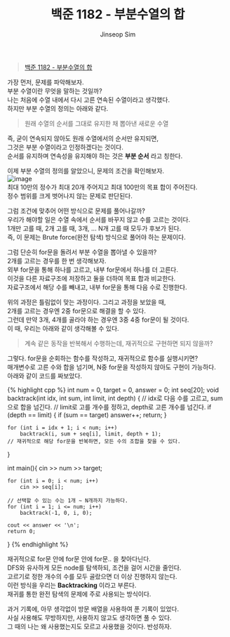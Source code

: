 ﻿---
layout: post
title: "백준 1182 - 부분수열의 합"
categories: Baekjoon
tags: [cpp]
author:
  - Jinseop Sim
---
> [백준 1182 - 부분수열의 합](https://www.acmicpc.net/problem/1182)

가장 먼저, 문제를 파악해보자.  
부분 수열이란 무엇을 말하는 것일까?  
나는 처음에 수열 내에서 다시 고른 연속된 수열이라고 생각했다.  
하지만 부분 수열의 정의는 아래와 같다.  
> 원래 수열의 순서를 그대로 유지한 채 뽑아낸 새로운 수열

즉, 굳이 연속되지 않아도 원래 수열에서의 순서만 유지되면,  
그것은 부분 수열이라고 인정하겠다는 것이다.  
순서를 유지하며 연속성을 유지해야 하는 것은 __부분 순서__ 라고 칭한다.  

이제 부분 수열의 정의를 알았으니, 문제의 조건을 확인해보자.  
![image](https://github.com/Jinseop-Sim/Jinseop-Sim.github.io/assets/71700079/ef392793-1814-4923-a249-bf223ae27e35)  
최대 10만의 정수가 최대 20개 주어지고 최대 100만의 목표 합이 주어진다.  
정수 범위를 크게 벗어나지 않는 문제로 판단된다.  

그럼 조건에 맞추어 어떤 방식으로 문제를 풀어나갈까?  
우리가 해야할 일은 수열 속에서 순서를 바꾸지 않고 수를 고르는 것이다.  
1개만 고를 때, 2개 고를 때, 3개, ... N개 고를 때 모두가 후보가 된다.  
즉, 이 문제는 Brute force(완전 탐색) 방식으로 풀어야 하는 문제이다.  

그럼 단순히 for문을 돌려서 부분 수열을 뽑아낼 수 있을까?  
2개를 고르는 경우를 한 번 생각해보자.  
외부 for문을 통해 하나를 고르고, 내부 for문에서 하나를 더 고른다.  
이것을 다른 자료구조에 저장하고 둘을 더하여 목표 합과 비교한다.  
자료구조에서 해당 수를 빼내고, 내부 for문을 통해 다음 수로 진행한다.  

위의 과정은 틀림없이 맞는 과정이다. 그리고 과정을 보았을 때,  
2개를 고르는 경우엔 2중 for문으로 해결을 할 수 있다.  
그런데 만약 3개, 4개를 골라야 하는 경우엔 3중 4중 for문이 될 것이다.  
이 때, 우리는 아래와 같이 생각해볼 수 있다.  

> 계속 같은 동작을 반복해서 수행하는데, 재귀적으로 구현하면 되지 않을까?

그렇다. for문을 순회하는 함수를 작성하고, 재귀적으로 함수를 실행시키면?  
매개변수로 고른 수와 합을 넘기며, N중 for문을 작성하지 않아도 구현이 가능하다.  
아래와 같이 코드를 짜보았다.  

{% highlight cpp %}
int num = 0, target = 0, answer = 0;
int seq[20];
void backtrack(int idx, int sum, int limit, int depth) {
// idx로 다음 수를 고르고, sum으로 합을 넘긴다.
// limit로 고를 개수를 정하고, depth로 고른 개수를 넘긴다.
    if (depth == limit) {
        if (sum == target)
            answer++;
        return;
    }

    for (int i = idx + 1; i < num; i++)
        backtrack(i, sum + seq[i], limit, depth + 1);
    // 재귀적으로 해당 for문을 반복하면, 모든 수의 조합을 찾을 수 있다.
}

int main(){
    cin >> num >> target;

    for (int i = 0; i < num; i++)
        cin >> seq[i];

    // 선택할 수 있는 수는 1개 ~ N개까지 가능하다.
    for (int i = 1; i <= num; i++)
        backtrack(-1, 0, i, 0);

    cout << answer << '\n';
    return 0;
}
{% endhighlight %}  

재귀적으로 for문 안에 for문 안에 for문.. 을 찾아다닌다.  
DFS와 유사하게 모든 node를 탐색하되, 조건을 걸어 시간을 줄인다.  
고르기로 정한 개수의 수를 모두 골랐으면 더 이상 진행하지 않는다.  
이런 방식을 우리는 __Backtracking__ 이라고 부른다.  
재귀를 통한 완전 탐색의 문제에 주로 사용되는 방식이다.  

과거 기록에, 아무 생각없이 방문 배열을 사용하여 푼 기록이 있었다.  
사실 사용해도 무방하지만, 사용하지 않고도 생각하면 풀 수 있다.  
그 때의 나는 왜 사용했는지도 모르고 사용했을 것이다. 반성하자.  
